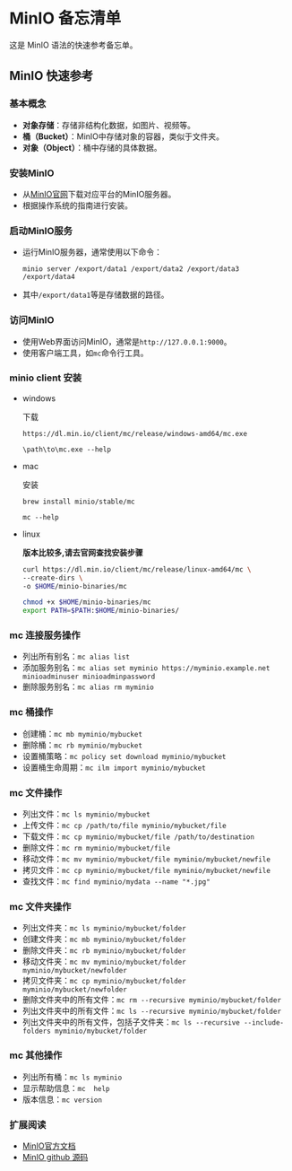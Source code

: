 MinIO 备忘清单
===

这是 MinIO 语法的快速参考备忘单。

MinIO 快速参考
----

### 基本概念

- **对象存储**：存储非结构化数据，如图片、视频等。
- **桶（Bucket）**：MinIO中存储对象的容器，类似于文件夹。
- **对象（Object）**：桶中存储的具体数据。

###  安装MinIO

- 从[MinIO官网](https://min.io/download)下载对应平台的MinIO服务器。
- 根据操作系统的指南进行安装。

### 启动MinIO服务

- 运行MinIO服务器，通常使用以下命令：

  ```shell
  minio server /export/data1 /export/data2 /export/data3 /export/data4
  ```
- 其中`/export/data1`等是存储数据的路径。

### 访问MinIO

- 使用Web界面访问MinIO，通常是`http://127.0.0.1:9000`。
- 使用客户端工具，如`mc`命令行工具。

### minio client 安装

- windows
  
  下载
  
  `https://dl.min.io/client/mc/release/windows-amd64/mc.exe` 

  `\path\to\mc.exe --help`

- mac
  
  安装 
  
  `brew install minio/stable/mc`

  `mc --help`

- linux
  
  **版本比较多,请去官网查找安装步骤**
  
  ```sh
  curl https://dl.min.io/client/mc/release/linux-amd64/mc \
  --create-dirs \
  -o $HOME/minio-binaries/mc

  chmod +x $HOME/minio-binaries/mc
  export PATH=$PATH:$HOME/minio-binaries/
  ```

### mc 连接服务操作

- 列出所有别名：`mc alias list` 
- 添加服务别名：`mc alias set myminio https://myminio.example.net minioadminuser minioadminpassword`
- 删除服务别名：`mc alias rm myminio`

### mc 桶操作

- 创建桶：`mc mb myminio/mybucket`
- 删除桶：`mc rb myminio/mybucket`
- 设置桶策略：`mc policy set download myminio/mybucket`
- 设置桶生命周期：`mc ilm import myminio/mybucket`
### mc 文件操作

- 列出文件：`mc ls myminio/mybucket`
- 上传文件：`mc cp /path/to/file myminio/mybucket/file`
- 下载文件：`mc cp myminio/mybucket/file /path/to/destination`
- 删除文件：`mc rm myminio/mybucket/file`
- 移动文件：`mc mv myminio/mybucket/file myminio/mybucket/newfile`
- 拷贝文件：`mc cp myminio/mybucket/file myminio/mybucket/newfile`
- 查找文件：`mc find myminio/mydata --name "*.jpg"`

### mc 文件夹操作

- 列出文件夹：`mc ls myminio/mybucket/folder`
- 创建文件夹：`mc mb myminio/mybucket/folder`
- 删除文件夹：`mc rb myminio/mybucket/folder`
- 移动文件夹：`mc mv myminio/mybucket/folder myminio/mybucket/newfolder`
- 拷贝文件夹：`mc cp myminio/mybucket/folder myminio/mybucket/newfolder`
- 删除文件夹中的所有文件：`mc rm --recursive myminio/mybucket/folder`
- 列出文件夹中的所有文件：`mc ls --recursive myminio/mybucket/folder`
- 列出文件夹中的所有文件，包括子文件夹：`mc ls --recursive --include-folders myminio/mybucket/folder`

### mc 其他操作

- 列出所有桶：`mc ls myminio`
- 显示帮助信息：`mc  help`
- 版本信息：`mc version`


### 扩展阅读
- [MinIO官方文档](https://min.io/docs/minio/kubernetes/upstream/)
- [MinIO github 源码](https://github.com/minio/minio)
